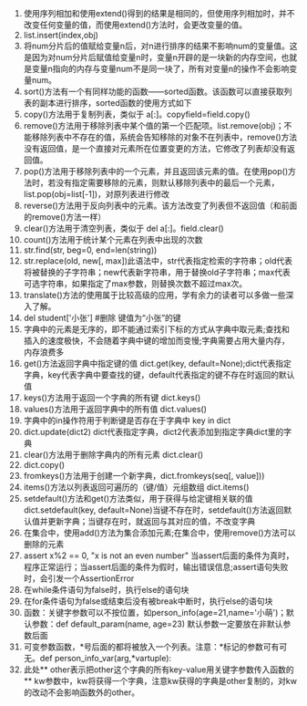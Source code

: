 1. 使用序列相加和使用extend()得到的结果是相同的，但使用序列相加时，并不改变任何变量的值，而使用extend()方法时，会更改变量的值。
2. list.insert(index,obj)
3. 将num分片后的值赋给变量n后，对n进行排序的结果不影响num的变量值。这是因为对num分片后赋值给变量n时，变量n开辟的是一块新的内存空间，也就是变量n指向的内存与变量num不是同一块了，所有对变量n的操作不会影响变量num。
4. sort()方法有一个有同样功能的函数——sorted函数。该函数可以直接获取列表的副本进行排序，sorted函数的使用方式如下
5. copy()方法用于复制列表，类似于 a[:]。copyfield=field.copy()
6. remove()方法用于移除列表中某个值的第一个匹配项。list.remove(obj)；不能移除列表中不存在的值，系统会告知移除的对象不在列表中，remove()方法没有返回值，是一个直接对元素所在位置变更的方法，它修改了列表却没有返回值。
7. pop()方法用于移除列表中的一个元素，并且返回该元素的值。在使用pop()方法时，若没有指定需要移除的元素，则默认移除列表中的最后一个元素，list.pop(obj=list[-1])，对原列表进行修改
8. reverse()方法用于反向列表中的元素。该方法改变了列表但不返回值（和前面的remove()方法一样）
9. clear()方法用于清空列表，类似于 del a[:]。field.clear()
10. count()方法用于统计某个元素在列表中出现的次数
11. str.find(str, beg=0, end=len(string))
12. str.replace(old, new[, max])此语法中，str代表指定检索的字符串；old代表将被替换的子字符串；new代表新字符串，用于替换old子字符串；max代表可选字符串，如果指定了max参数，则替换次数不超过max次。
13. translate()方法的使用属于比较高级的应用，学有余力的读者可以多做一些深入了解。
14. del student['小张']  #删除 键值为“小张”的键
15. 字典中的元素是无序的，即不能通过索引下标的方式从字典中取元素;查找和插入的速度极快，不会随着字典中键的增加而变慢;字典需要占用大量内存，内存浪费多
16. get()方法返回字典中指定键的值 dict.get(key, default=None);dict代表指定字典，key代表字典中要查找的键，default代表指定的键不存在时返回的默认值
17. keys()方法用于返回一个字典的所有键 dict.keys()
18. values()方法用于返回字典中的所有值 dict.values()
19. 字典中的in操作符用于判断键是否存在于字典中 key in dict
20. dict.update(dict2) dict代表指定字典，dict2代表添加到指定字典dict里的字典
21. clear()方法用于删除字典内的所有元素 dict.clear()
22. dict.copy()
23. fromkeys()方法用于创建一个新字典，dict.fromkeys(seq[, value]))
24. items()方法以列表返回可遍历的（键/值）元组数组 dict.items()
25. setdefault()方法和get()方法类似，用于获得与给定键相关联的值 dict.setdefault(key, default=None)当键不存在时，setdefault()方法返回默认值并更新字典；当键存在时，就返回与其对应的值，不改变字典
26. 在集合中，使用add()方法为集合添加元素;在集合中，使用remove()方法可以删除的元素
27. assert x%2 == 0, "x is not an even number" 当assert后面的条件为真时，程序正常运行；当assert后面的条件为假时，输出错误信息;assert语句失败时，会引发一个AssertionError
28. 在while条件语句为false时，执行else的语句块
29. 在for条件语句为false或结束后没有被break中断时，执行else的语句块
30. 函数：关键字参数可以不按位置，如person_info(age=21,name='小萌')；默认参数：def default_param(name, age=23) 默认参数一定要放在非默认参数后面
31. 可变参数函数，*号后面的都将被放入一个列表。注意：*标记的参数可有可无。def person_info_var(arg,*vartuple):
32. 此处** other表示把other这个字典的所有key-value用关键字参数传入函数的 ** kw参数中，kw将获得一个字典，注意kw获得的字典是other复制的，对kw的改动不会影响函数外的other。



